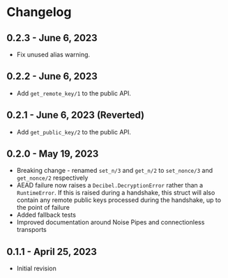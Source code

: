 # Changelog

## 0.2.3 - June 6, 2023

- Fix unused alias warning.

## 0.2.2 - June 6, 2023

- Add `get_remote_key/1` to the public API.

## 0.2.1 - June 6, 2023 (Reverted)

- Add `get_public_key/2` to the public API.

## 0.2.0 - May 19, 2023
- Breaking change - renamed `set_n/3` and `get_n/2` to `set_nonce/3`
  and `get_nonce/2` respectively
- AEAD failure now raises a `Decibel.DecryptionError` rather than
  a `RuntimeError`. If this is raised during a handshake, this struct 
  will also contain any remote public keys processed during the
  handshake, up to the point of failure
- Added fallback tests
- Improved documentation around Noise Pipes and connectionless
  transports

## 0.1.1 - April 25, 2023

- Initial revision